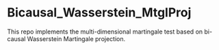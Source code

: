 # Bicausal_Wasserstein_MtglProj
This repo implements the multi-dimensional martingale test based on bi-causal Wasserstein Martingale projection.
